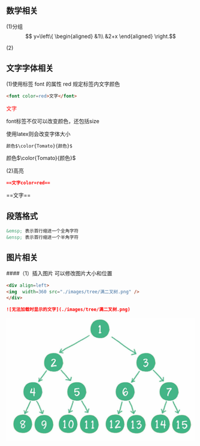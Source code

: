 ## 数学相关
(1)分组
$$ y=\left\{
\begin{aligned}
&1\\
&2+x
\end{aligned}
\right.$$

(2)

## 文字字体相关
(1)使用标签 font 的属性 red 规定标签内文字颜色
```html
<font color=red>文字</font>
```
<font color=red>文字</font>

font标签不仅可以改变颜色，还包括size 

使用latex则会改变字体大小
```markdown
颜色$\color{Tomato}{颜色}$
```
颜色$\color{Tomato}{颜色}$

(2)高亮
```markdown
==文字color=red==
```
==文字==

## 段落格式
```markdown
&emsp; 表示首行缩进一个全角字符
&ensp; 表示首行缩进一个半角字符
```

## 图片相关
####（1）插入图片
可以修改图片大小和位置
```markdown
<div align=left>
<img  width=360 src="./images/tree/满二叉树.png" />
</div>
```

```markdown
![无法加载时显示的文字](./images/tree/满二叉树.png)
```
![无法加载时显示的文字](./images/tree/满二叉树.png)

